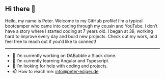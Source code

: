 ## Hi there 👋

Hello, my name is Peter. Welcome to my GitHub profile! I’m a typical bootcamper who came into coding through my cousin and YouTube. I don’t have a story where I started coding at 7 years old. I began at 39, working hard to improve every day and build new projects. Check out my work, and feel free to reach out if you'd like to connect!

---
- 🔭 I’m currently working on DABubble a Slack clone. 
- 🌱 I’m currently learning Angular and Typescript.
- 🤔 I’m looking for help with coding and projects.
- 📫 How to reach me: info@peter-ediger.de

